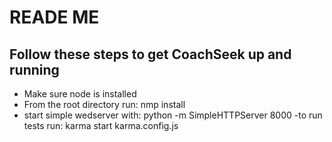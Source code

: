READE ME
==============

Follow these steps to get CoachSeek up and running
--------------

- Make sure node is installed
- From the root directory run: nmp install
- start simple wedserver with: python -m SimpleHTTPServer 8000
-to run tests run: karma start karma.config.js


